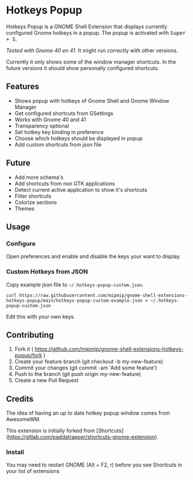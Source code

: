 # Hotkeys Popup

Hotkeys Popup is a GNOME Shell Extension that displays currently configured
Gnome hotkeys in a popup. The popup is activated with <kbd>Super + S</kbd>.

*Tested with Gnome 40 en 41*. It might run correctly with other versions.

Currently it only shows some of the window manager shortcuts. In the future
versions it should show personally configured shortcuts.

## Features

- Shows popup with hotkeys of Gnome Shell and Gnome Window Manager
- Get configured shortcuts from GSettings
- Works with Gnome 40 and 41
- Transparency optional
- Set hotkey key binding in preference
- Choose which hotkeys should be displayed in popup
- Add custom shortcuts from json file

## Future

- Add more schema's
- Add shortcuts from non GTK applications
- Detect current active application to show it's shortcuts
- Filter shortcuts
- Colorize sections
- Themes

## Usage

### Configure

Open preferences and enable and disable the keys your want to display.

### Custom Hotkeys from JSON

Copy example json file to `~/.hotkeys-popup-custom.json`.

```
curl https://raw.githubusercontent.com/mipmip/gnome-shell-extensions-hotkeys-popup/main/hotkeys-popup-custom-example.json > ~/.hotkeys-popup-custom.json
```

Edit this with your own keys.

## Contributing

1. Fork it ( https://github.com/mipmip/gnome-shell-extensions-hotkeys-popup/fork )
1. Create your feature branch (git checkout -b my-new-feature)
1. Commit your changes (git commit -am 'Add some feature')
1. Push to the branch (git push origin my-new-feature)
1. Create a new Pull Request

## Credits

The idea of having an up to date hotkey popup window comes from AwesomeWM.

This extension is initially forked from [Shortcuts]
(https://gitlab.com/paddatrapper/shortcuts-gnome-extension).

### Install

You may need to restart GNOME (Alt + F2, r) before you see Shortcuts in your
list of extensions
